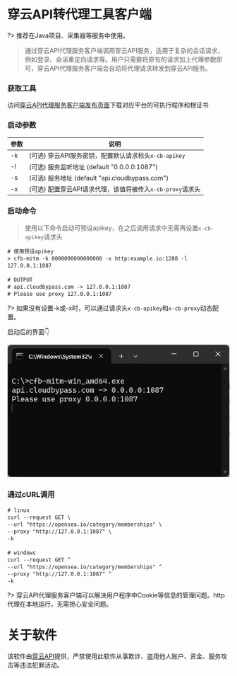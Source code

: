 # 穿云API转代理工具客户端

?> 推荐在Java项目、采集器等服务中使用。
> 通过穿云API代理服务客户端调用穿云API服务，适用于复杂的会话请求，例如登录、会话重定向请求等。用户只需要将原有的请求加上代理参数即可，穿云API代理服务客户端会自动将代理请求转发到穿云API服务。

### 获取工具

访问[穿云API代理服务客户端发布页面](https://github.com/cloudbypass/example/releases)下载对应平台的可执行程序和根证书

### 启动参数

| 参数 | 说明                                        |
|----|-------------------------------------------|
| -k | (可选) 穿云API服务密钥，配置默认请求标头`x-cb-apikey`      |
| -l | (可选) 服务监听地址 (default "0.0.0.0:1087")      |
| -s | (可选) 服务地址 (default "api.cloudbypass.com") |
| -x | (可选) 配置穿云API请求代理，该值将被传入`x-cb-proxy`请求头    |

### 启动命令

> 使用以下命令启动可预设apikey，在之后调用请求中无需再设置`x-cb-apikey`请求头

```shell
# 使用预设apikey
> cfb-mitm -k 0000000000000000 -x http:example.io:1288 -l 127.0.0.1:1087

# OUTPUT
# api.cloudbypass.com -> 127.0.0.1:1087
# Please use proxy 127.0.0.1:1087
```

?> 如果没有设置-k或-x时，可以通过请求头`x-cb-apikey`和`x-cb-proxy`动态配置。

启动后的界面👇

![proxy_tools.png](img%2Fproxy_tools.png)

### 通过cURL调用

```shell
# linux
curl --request GET \
--url "https://opensea.io/category/memberships" \
--proxy "http://127.0.0.1:1087" \
-k

# windows
curl --request GET ^
--url "https://opensea.io/category/memberships" ^
--proxy "http://127.0.0.1:1087" ^
-k
```

?> 穿云API代理服务客户端可以解决用户程序中Cookie等信息的管理问题。http代理在本地运行，无需担心安全问题。

# 关于软件

该软件由[穿云API](https://cloudbypass.com/)提供，严禁使用此软件从事欺诈、盗用他人账户、资金、服务攻击等违法犯罪活动。
